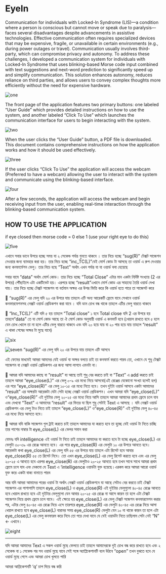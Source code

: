 # EyeIn


Communication for individuals with Locked-In Syndrome (LIS)—a condition where a person is conscious but cannot move or speak due to paralysis—faces several disadvantages despite advancements in assistive technologies. Effective communication often requires specialized devices that may be expensive, fragile, or unavailable in certain environments (e.g., during power outages or travel). Communication usually involves third-party, which can compromise privacy and autonomy.
To address these challenges, I developed a communication system for individuals with Locked-In Syndrome that uses blinking-based Morse code input combined with text suggestions and next-word prediction to significantly speed up and simplify communication. This solution enhances autonomy, reduces reliance on third parties, and allows users to convey complex thoughts more efficiently without the need for expensive hardware.


 ![one](img/front_page.PNG)

The front page of the application features two primary buttons: one labeled “User Guide” which provides detailed instructions on how to use the system, and another labeled “Click To Use” which launches the communication interface for users to begin interacting with the system.


 ![two](img/user_guide.png)

When the user clicks the “User Guide” button, a PDF file is downloaded. This document contains comprehensive instructions on how the application works and how it should be used effectively.


 ![three](img/click_to_use.png)

If the user clicks “Click To Use” the application will access the webcam (Preferred to have a webcam) allowing the user to interact with the system and communicate using the blinking-based interface.
 
![four](img/final_page.PNG)

After a few seconds, the application will access the webcam and begin receiving input from the user, enabling real-time interaction through the blinking-based communication system.






## HOW TO USE THE APPLICATION
if eye closed then morse code = 0 else 1 (use your right eye to do this) 


![five](img/first1.png)

এখানে সবার ডানে উপরে হচ্ছে সময় যা ২ সেকেন্ড পর্যন্ত গুনতে থাকবে । তার নিচে হচ্ছে “sug(R)” টেক্সট সাজেশন নেওয়ার জন্য ব্যাবহার করা হয়। তার নিচে হচ্ছে “inc_TC(L)”যেই মোর্স কোড টা আসছে তা ওয়ার্ড এ রুপ দেওয়ার জন্য কনফার্মেশন ভেলু। তার নিচে হছে “Text” অর্থাৎ এখন পর্যন্ত যা যা ওয়ার্ড বলা হেয়েছে 

সবার বামে “data” অর্থাৎ মোর্স কোড। তার নিচে হচ্ছে  “Total Close”  এটার মান একটা নির্দিষ্ট সংখ্যায় (2 এর উপরে) পৌঁছাইলে এটা একটিভেট হয়। এরপরে হচ্ছে “result”এখানে মোর্স কোড এর সাহায্যে তৈরি ওয়ার্ড দেখা যায়। তার নিচে হচ্ছে টেক্সট সাজেশন যা বর্তমান অক্ষর এর উপর ভিত্তি করে কি ওয়ার্ড হতে পারে তা সাজেসট করে 

	“sug(R)” এর ভেলু যদি ২০ এর উপরে যায় তাহলে এটি অন্য আরেকটি ফ্রেমে যাবে সেখানে ওয়ার্ড কনফারমেশনসহ নেক্সট ওয়ার্ড প্রেডিকশন করা যাবে । যদি ডান চোখ বন্ধ থাকে তাহলে এটির ভেলু বারতে থাকবে 

	“Inc_TC(L)” এটি যদি ৫ হয় তাহলে “Total close” ১ হবে Total close যদি 2 এর উপরে হয় তাহলে“data” তে যা  মোর্স কোড আছে তা ঐ মোর্স কোড অনুযায়ী ওয়ার্ড এ কনভার্ট হবে (খেয়াল রাখতে হবে ৫ হলে যেন চোখ খোলে তা না হলে এটির ভেলু বারতে থাকবে এবং যদি ২০ হয়ে যায় বা ২০ পার হয়ে যায় তাহলে “result”  এ থাকা শেষের অক্ষর টা মুছে যাবে)



![six](img/sec.png) 


![seven](img/third.PNG) 
“sug(R)” এর ভেলু যদি ২০ এর উপরে যায় তাহলে এটি আসবে

এই ফেমের মাধমেই আমরা আমদের যেই ওয়ার্ড বা অক্ষর বলতে চাই তা কনফার্ম করতে পারব তো, এখানে যে শুধু টেক্সট সাজেশন বা নেক্সট ওয়ার্ড প্রেডিকশন এর জন্য আসা লাগবে এমনটা না।

	আমরা যদি আমাদের কাছে বা  “result” যা আছে তাই শুধু বের করতে চাই বা “Text” এ add করতে চাই তাহলে আমরা “eye_close(L)”  এর ভেলু ০-৯ এর মধ্যে নিয়ে আসবো(এই রেঞ্জের যেকোনো সংখ্যা হলেই হল) এর পরে “eye_close(R)”  এর ভেলু ১০-১৫ এর মধ্যে নিতে হবে। তখন দুইটা ওয়ার্ড আসবে একটা আমাদের “result” এর অক্ষরটা আরেকটা যেটা সেটা হচ্ছে নেক্সট ওয়ার্ড প্রেডিকশন। এখন আমরা যদি “eye_close(L)”   ও“eye_close(R)”  এই দুইটার ভেলু ২০-২৫ এর মধ্যে নিয়ে আসি তাহলে আমরা আমাদের প্রথম ফ্রেমে চলে যাব এবং দেখবো “Text” এ আমাদের “result” এর ভিতর যা ছিল শুধু সেটাই Text  এ আসছে । যদি নেক্সট ওয়ার্ড প্রেডিকশন এর ভেলু টাও নিতে চাই তাহলে “eye_close(L)”   ও“eye_close(R)”  এই দুইটার ভেলু ৪০-৪৫ এর মধ্যে নিয়ে আসতে হবে।

	আমরা যদি বাকি সাজেশন গুল ট্রাই করতে চাই তাহলে আমাদের যা করতে হবে তা হুচ্ছে যেই ওয়ার্ড টা নিতে চাচ্ছি তার পাশের নাম্বার টা eye_close(L) এর ভেলর সমান করা 

যেমনঃ যদি intelligence এই ওয়ার্ড টা নিতে চাই তাহলে আমাদের যা করতে হবে টা হচ্ছে eye_close(L) এর ভেলুটা ৩০-৩৯ এর রেঞ্জে আনতে হবে। এর পরে eye_close(R) এর ভেলুটা ১০ এর উপরে আনতে হবে। আরেকটা কথা eye_close(L) এর ভেলু যদি ৫৫ এর উপরে যায় তাহলে এটা রিসেট হবে আবার eye_close(R) ৫৫ তে রিসেট নিবে। তো এখন eye_close(L) এর ভেলু রিসেট করতে হবে এবং এর ভেলু ২০-২৫ এ আনতে হবে এরপর eye_close(R)  এর ভেলুটাও ২০-২৫ আনতে হবে তখন সাথে সাথে আমরা প্রথম ফ্রেমে চলে যাব এবং দেকবো যে Text এ ‘intelligence ওয়ার্ডটা যুক্ত হয়েছে।এরকম করে আমরা আরো ওয়ার্ড যুক্ত করে একটা বাক্য বানাতে পারব 


আর যদি আমরা আমাদের পরের ওয়ার্ড টা অর্থাৎ নেক্সট ওয়ার্ড প্রেডিকশনে যা আছে সেটাও বের করতে চাই টেক্সট সাজেশন এর পাশাপাশি  তাহলে eye_close(L) ও eye_close(R) এই দুইটার ভেলুগুলো ৪০-৪৫ রেঞ্জে আনতে হবে খেয়াল রাখতে হবে এই দুইটার ভেলুগুলো যেন আবার ২০-২৫ এর রেঞ্জে না আসে কারন তা হলে এটা টেক্সট সাজেশন নিয়ে প্রথম ফ্রেমে চলে যাবে। এই ক্ষেত্রে হয় eye_close(L) এর ভেলু টেক্সট সজেশন কনফারমেশন করার পর, এটার ভেলু ৪০-৪৫ এর রেঞ্জে নিয়ে এসে তারপরে eye_close(R)  এর ভেলুটা ৪০-৪৫ এর রেঞ্জে নিয়ে আসা খেয়াল রাখতে হবে eye_close(L) বারানর সময় eye_close(R) ভেলুটা যেন ১০ না থাকে কারন তা হলে এটা eye_close(L) এর ভেলু কনফারম করে নিবে তো পরে দেখা যাবে যে যেই ওয়ার্ডটা নিতে চাছিলাম সেটা নেই “N” <- এখানে।


 
![eight](img/fourth.png)




------------------------------------------------------------------------------------------
যদি আমরা আমাদের Text এ সকল ওয়ার্ড মুছে ফেলতে চাই তাহলে আমাদেরকে দুই চোখ বন্ধ করে রাখতে হবে এবং ২ সেকেন্ড বা ১ সেকেন্ড পর সব ওয়ার্ড মুছে যাবে সেই সঙ্গে অ্যাপ্লিকেশানটি বলে উঠবে “open” তখন বুঝতে হবে যে ওয়ার্ড মুছে গেসে এবং আমরা চোখ খুলতে পারি 


আমরা  আপ্লিকেশনটি  ‘q’ চাপ দিয়ে বন্ধ করি 
